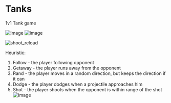 # Tanks
1v1 Tank game

![image](https://user-images.githubusercontent.com/78599029/171234352-74d227a1-413d-43d9-bbc9-1c74acc41585.png)
![image](https://user-images.githubusercontent.com/78599029/171234411-e85523da-8b8f-41fc-a7da-538c31d14707.png)

![shoot_reload](https://user-images.githubusercontent.com/80967661/169015448-39079b7f-8e4b-4110-9b43-463d84427339.png)

Heuristic: 
1) Follow - the player following opponent
2) Getaway - the player runs away from the opponent
3) Rand - the player moves in a random direction, but keeps the direction if it can
4) Dodge - the player dodges when a projectile approaches him
5) Shot - the player shoots when the opponent is within range of the shot
![image](https://user-images.githubusercontent.com/78599029/171234470-7d868fb7-de7b-4de6-830e-ad772752bebd.png)

